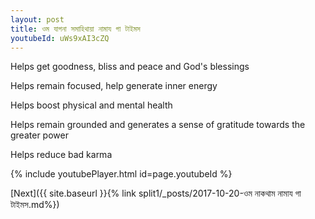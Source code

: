 ```yaml
---
layout: post
title: ওম যাগনা সমাহিথায়া নামায গা টাইমস
youtubeId: uWs9xAI3cZQ
---
```

 
 
Helps get goodness, bliss and peace and God's blessings
 
Helps remain focused, help generate inner energy 
 
Helps boost physical and mental health 
 
Helps remain grounded and generates a sense of gratitude towards the greater power 
 
Helps reduce bad karma
 
 
 
 


{% include youtubePlayer.html id=page.youtubeId %}
 
[Next]({{ site.baseurl }}{% link  split1/_posts/2017-10-20-ওম নাকথাম নামায গা টাইমস.md%})
 
